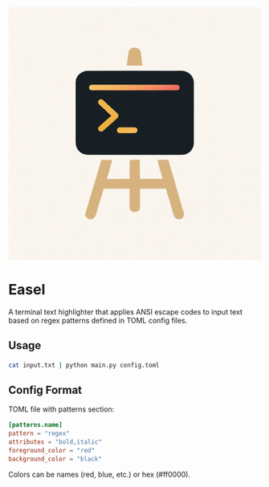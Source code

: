 ![Logo](/logo.png)

# Easel

A terminal text highlighter that applies ANSI escape codes to input text based on regex patterns defined in TOML config files.

## Usage

```bash
cat input.txt | python main.py config.toml
```

## Config Format

TOML file with patterns section:

```toml
[patterns.name]
pattern = "regex"
attributes = "bold,italic"
foreground_color = "red"
background_color = "black"
```

Colors can be names (red, blue, etc.) or hex (#ff0000).
